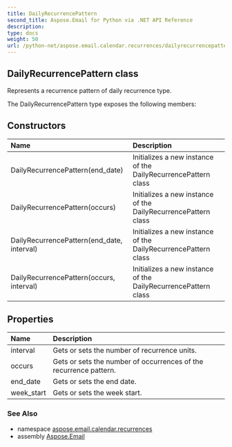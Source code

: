 ```yaml
---
title: DailyRecurrencePattern
second_title: Aspose.Email for Python via .NET API Reference
description: 
type: docs
weight: 50
url: /python-net/aspose.email.calendar.recurrences/dailyrecurrencepattern/
---
```


## DailyRecurrencePattern class

Represents a recurrence pattern of daily recurrence type.

The DailyRecurrencePattern type exposes the following members:
## Constructors
| Name | Description |
| :- | :- |
|DailyRecurrencePattern(end_date)|Initializes a new instance of the DailyRecurrencePattern class|
|DailyRecurrencePattern(occurs)|Initializes a new instance of the DailyRecurrencePattern class|
|DailyRecurrencePattern(end_date, interval)|Initializes a new instance of the DailyRecurrencePattern class|
|DailyRecurrencePattern(occurs, interval)|Initializes a new instance of the DailyRecurrencePattern class|
## Properties
| Name | Description |
| :- | :- |
|interval|Gets or sets the number of recurrence units.|
|occurs|Gets or sets the number of occurrences of the recurrence pattern.|
|end_date|Gets or sets the end date.|
|week_start|Gets or sets the week start.|

### See Also

* namespace [aspose.email.calendar.recurrences](/email/python-net/aspose.email.calendar.recurrences/)
* assembly [Aspose.Email](/email/python-net/)

